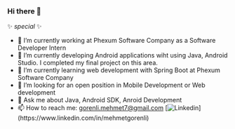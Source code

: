 ### Hi there 👋
✨ _special_ ✨
- 🔭 I’m currently working at Phexum Software Company as a Software Developer Intern
- 🌱 I’m currently developing Android applications wiht using Java, Android Studio. I completed my final project on this area.
- 🌱 I’m currently learning web development with Spring Boot at Phexum Software Company
- 👯 I’m looking for an open position in Mobile Development or Web development
- 💬 Ask me about Java, Android SDK, Anroid Development
- 📫 How to reach me: gorenli.mehmet7@gmail.com
[![Linkedin]([https://badgen.net/badge/icon/twitter?icon=twitter&label](https://img.shields.io/badge/LinkedIn-0077B5?style=for-the-badge&logo=linkedin&logoColor=white)https://img.shields.io/badge/LinkedIn-0077B5?style=for-the-badge&logo=linkedin&logoColor=white)](https://www.linkedin.com/in/mehmetgorenli)

